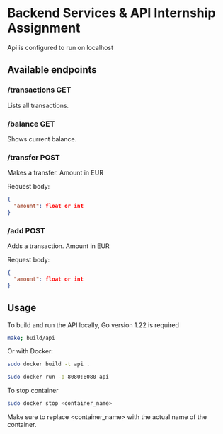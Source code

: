 # Backend Services & API Internship Assignment

Api is configured to run on localhost

## Available endpoints

### /transactions GET

Lists all transactions.

### /balance GET

Shows current balance.

### /transfer POST

Makes a transfer.
Amount in EUR

Request body:
```json
{
  "amount": float or int
}
```

### /add POST
Adds a transaction.
Amount in EUR

Request body:
```json
{
  "amount": float or int
}
```

## Usage
To build and run the API locally, Go version 1.22 is required
```bash
make; build/api
```

Or with Docker:
```bash
sudo docker build -t api .

sudo docker run -p 8080:8080 api
```

To stop container


```bash
sudo docker stop <container_name>
```
Make sure to replace <container_name> with the actual name of the container.
